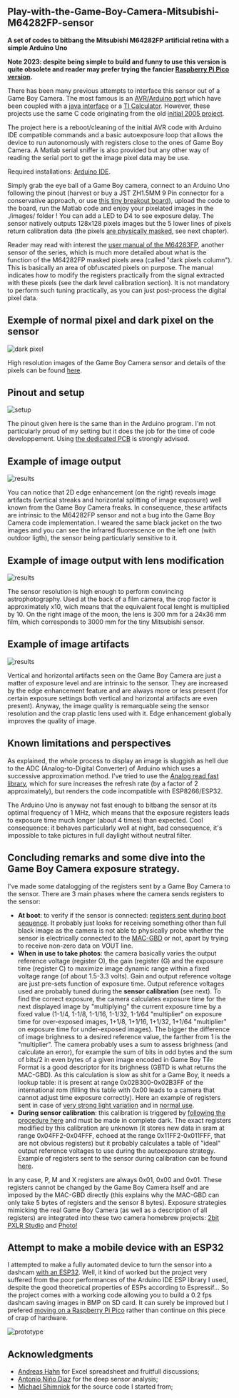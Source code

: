 ## Play-with-the-Game-Boy-Camera-Mitsubishi-M64282FP-sensor

**A set of codes to bitbang the Mitsubishi M64282FP artificial retina with a simple Arduino Uno**

**Note 2023: despite being simple to build and funny to use this version is quite obsolete and reader may prefer trying the fancier [Raspberry Pi Pico version](https://github.com/Raphael-Boichot/Mitsubishi-M64282FP-dashcam).**

There has been many previous attempts to interface this sensor out of a Game Boy Camera. The most famous is an [AVR/Arduino port](https://github.com/shimniok/avr-gameboy-cam) which have been coupled with a [java interface](https://www.bot-thoughts.com/2010/04/gameboy-camera-prototyping.html) or a [TI Calculator](https://www.cemetech.net/projects/item.php?id=54). However, these projects use the same C code originating from the old [initial 2005 project](http://sophiateam.undrgnd.free.fr/microcontroller/camera/).

The project here is a reboot/cleaning of the initial AVR code with Arduino IDE compatible commands and a basic autoexposure loop that allows the device to run autonomously with registers close to the ones of Game Boy Camera. A Matlab serial sniffer is also provided but any other way of reading the serial port to get the image pixel data may be use.

Required installations: [Arduino IDE](https://www.arduino.cc/en/software).

Simply grab the eye ball of a Game Boy camera, connect to an Arduino Uno following the pinout (harvest or buy a JST ZH1.5MM 9 Pin connector for a conservative approach, or use [this tiny breakout board](https://github.com/Raphael-Boichot/Mitsubishi-M64282FP-dashcam/tree/main/PCB/128x160_PCB%20and%20schematic/Sensor%20to%20PCB%20adapter%20board)), upload the code to the board, run the Matlab code and enjoy your pixelated images in the ./images/ folder ! You can add a LED to D4 to see exposure delay. The sensor natively outputs 128x128 pixels images but the 5 lower lines of pixels return calibration data (the pixels [are physically masked](https://github.com/Raphael-Boichot/Game-Boy-chips-decapping-project), see next chapter).

Reader may read with interest the [user manual of the M64283FP](https://github.com/Raphael-Boichot/Play-with-the-Game-Boy-Camera-Mitsubishi-M64282FP-sensor/blob/main/Additionnal%20informations/Mitsubishi%20Integrated%20Circuit%20M64283FP%20Image%20Sensor.pdf), another sensor of the series, which is much more detailed about what is the function of the M64282FP masked pixels area (called "dark pixels column"). This is basically an area of obfuscated pixels on purpose. The manual indicates how to modify the registers practically from the signal extracted with these pixels (see the dark level calibration section). It is not mandatory to perform such tuning practically, as you can just post-process the digital pixel data.

## Exemple of normal pixel and dark pixel on the sensor
![dark pixel](https://github.com/Raphael-Boichot/Play-with-the-Game-Boy-Camera-Mitsubishi-M64282FP-sensor/blob/main/Additionnal%20informations/Mitsubishi%20M64282FP_detail%20of%20light%20sensors.png)

High resolution images of the Game Boy Camera sensor and details of the pixels can be found [here](https://github.com/Raphael-Boichot/Game-Boy-chips-decapping-project).

## Pinout and setup
![setup](https://github.com/Raphael-Boichot/Play-with-the-Game-Boy-Camera-Mitsubishi-M64282FP-sensor/blob/main/Additionnal%20informations/setup.png)

The pinout given here is the same than in the Arduino program. I'm not particularly proud of my setting but it does the job for the time of code developpement. Using [the dedicated PCB](/PCB) is strongly advised.

## Example of image output
![results](https://github.com/Raphael-Boichot/Play-with-the-Game-Boy-Camera-Mitsubishi-M64282FP-sensor/blob/main/Additionnal%20informations/results.png)

You can notice that 2D edge enhancement (on the right) reveals image artifacts (vertical streaks and horizontal splitting of image exposure) well known from the Game Boy Camera freaks. In consequence, these artifacts are intrinsic to the M64282FP sensor and not a bug into the Game Boy Camera code implementation. I weared the same black jacket on the two images and you can see the infrared fluorescence on the left one (with outdoor ligth), the sensor being particularly sensitive to it.

## Example of image output with lens modification
![results](https://github.com/Raphael-Boichot/Play-with-the-Game-Boy-Camera-Mitsubishi-M64282FP-sensor/blob/main/Additionnal%20informations/Examples.png)

The sensor resolution is high enough to perform convincing astrophotography. Used at the back of a film camera, the crop factor is approximately x10, wich means that the equivalent focal lenght is multiplied by 10. On the right image of the moon, the lens is 300 mm for a 24x36 mm film, which corresponds to 3000 mm for the tiny Mitsubishi sensor.

## Example of image artifacts
![results](https://github.com/Raphael-Boichot/Play-with-the-Game-Boy-Camera-Mitsubishi-M64282FP-sensor/blob/main/Additionnal%20informations/Artifacts.png)

Vertical and horizontal artifacts seen on the Game Boy Camera are just a matter of exposure level and are intrinsic to the sensor. They are increased by the edge enhancement feature and are always more or less present (for certain exposure settings both vertical and horizontal artifacts are even present). Anyway, the image quality is remarquable seing the sensor resolution and the crap plastic lens used with it. Edge enhancement globally improves the quality of image.

## Known limitations and perspectives
As explained, the whole process to display an image is sluggish as hell due to the ADC (Analog-to-Digital Converter) of Arduino which uses a successive approximation method. I've tried to use the [Analog read fast library](https://github.com/avandalen/avdweb_AnalogReadFast), which for sure increases the refresh rate (by a factor of 2 approximately), but renders the code incompatible with ESP8266/ESP32.

The Arduino Uno is anyway not fast enough to bitbang the sensor at its optimal frequency of 1 MHz, which means that the exposure registers leads to exposure time much longer (about 4 times) than expected. Cool consequence: it behaves particularly well at night, bad consequence, it's impossible to take pictures in full daylight without neutral filter.

## Concluding remarks and some dive into the Game Boy Camera exposure strategy.
I've made some datalogging of the registers sent by a Game Boy Camera to the sensor. There are 3 main phases where the camera sends registers to the sensor:
- **At boot**: to verify if the sensor is connected: [registers sent during boot sequence](https://github.com/Raphael-Boichot/Play-with-the-Game-Boy-Camera-Mitsubishi-M64282FP-sensor/blob/main/Research%20on%20real%20Camera/Boot.pdf). It probably just looks for receiving something other than full black image as the camera is not able to physically probe whether the sensor is electrically connected to the [MAC-GBD](https://niwanetwork.org/wiki/GBD_(Game_Boy_mapper)) or not, apart by trying to receive non-zero data on VOUT line.
- **When in use to take photos**: the camera basically varies the output reference voltage (register O), the gain (register (G) and the exposure time (register C) to maximize image dynamic range within a fixed voltage range (of about 1.5-3.3 volts). Gain and output reference voltage are just pre-sets function of exposure time. Output reference voltages used are probably tuned during the **sensor calibration** (see next). To find the correct exposure, the camera calculates exposure time for the next displayed image by "multiplying" the current exposure time by a fixed value (1-1/4, 1-1/8, 1-1/16, 1-1/32, 1-1/64 "multiplier" on exposure time for over-exposed images, 1+1/8, 1+1/16, 1+1/32, 1+1/64 "multiplier" on exposure time for under-exposed images). The bigger the difference of image brighness to a desired reference value, the farther from 1 is the "multiplier". The camera probably uses a sum to assess brighness (and calculate an error), for example the sum of bits in odd bytes and the sum of bits/2 in even bytes of a given image encoded in Game Boy Tile Format is a good descriptor for its brighness (GBTD is what returns the MAC-GBD). As this calculation is slow as shit for a Game Boy, it needs a lookup table: it is present at range 0x02B300-0x02B3FF of the international rom (filling this table with 0x00 leads to a camera that cannot adjust time exposure correctly). Here an example of registers sent in case of [very strong light variation](https://github.com/Raphael-Boichot/Play-with-the-Game-Boy-Camera-Mitsubishi-M64282FP-sensor/blob/main/Research%20on%20real%20Camera/Violent_exposure_change.pdf) and in [normal use](https://github.com/Raphael-Boichot/Play-with-the-Game-Boy-Camera-Mitsubishi-M64282FP-sensor/blob/main/Research%20on%20real%20Camera/Normal_use.pdf).
- **During sensor calibration**: this calibration is triggered by [following the procedure here](https://github.com/Raphael-Boichot/Inject-pictures-in-your-Game-Boy-Camera-saves#part-3-calibrating-the-sensor) and must be made in complete dark. The exact registers modified by this calibration are unknown (it stores new data in sram at range 0x04FF2-0x04FFF, echoed at the range 0x11FF2-0x011FFF, that are not obvious registers) but it probably calculates a table of "ideal" output reference voltages to use during the autoexposure strategy. Example of registers sent to the sensor during calibration can be found [here](https://github.com/Raphael-Boichot/Play-with-the-Game-Boy-Camera-Mitsubishi-M64282FP-sensor/blob/main/Research%20on%20real%20Camera/Factory_reset.pdf).

In any case, P, M and X registers are always 0x01, 0x00 and 0x01. These registers cannot be changed by the Game Boy Camera itself and are imposed by the MAC-GBD directly (this explains why the MAC-GBD can only take 5 bytes of registers and the sensor 8 bytes). Exposure strategies mimicking the real Game Boy Camera (as well as a description of all registers) are integrated into these two camera homebrew projects: [2bit PXLR Studio](https://github.com/HerrZatacke/2bit-pxlr-studio) and [Photo!](https://github.com/untoxa/gb-photo)

## Attempt to make a mobile device with an ESP32
I attempted to make a fully automated device to turn the sensor into a dashcam [with an ESP32](https://github.com/Raphael-Boichot/Play-with-the-Game-Boy-Camera-Mitsubishi-M64282FP-sensor/tree/main/ESP32_version_beta). Well, it kind of worked but the project very suffered from the poor performances of the Arduino IDE ESP library I used, despite the good theoretical properties of ESPs according to Espressif... So the project comes with a working code allowing you to build a 0.2 fps dashcam saving images in BMP on SD card. It can surely be improved but I prefered [moving on a Raspberry Pi Pico](https://github.com/Raphael-Boichot/Mitsubishi-M64282FP-dashcam) rather than continue on this piece of crap of hardware.

![prototype](https://github.com/Raphael-Boichot/Play-with-the-Game-Boy-Camera-Mitsubishi-M64282FP-sensor/blob/main/ESP32_version_beta/Prototype_2022.jpg)

## Acknowledgments
- [Andreas Hahn](https://github.com/HerrZatacke) for Excel spreadsheet and fruitfull discussions;
- [Antonio Niño Díaz](https://github.com/AntonioND) for the deep sensor analysis;
- [Michael Shimniok](https://github.com/shimniok) for the source code I started from;

